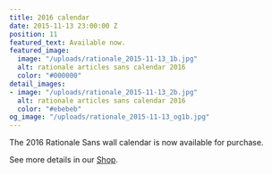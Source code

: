 ```yaml
---
title: 2016 calendar
date: 2015-11-13 23:00:00 Z
position: 11
featured_text: Available now.
featured_image:
  image: "/uploads/rationale_2015-11-13_1b.jpg"
  alt: rationale articles sans calendar 2016
  color: "#000000"
detail_images:
- image: "/uploads/rationale_2015-11-13_2b.jpg"
  alt: rationale articles sans calendar 2016
  color: "#ebebeb"
og_image: "/uploads/rationale_2015-11-13_og1b.jpg"
---
```


The 2016 Rationale Sans wall calendar is now available for purchase.

See more details in our [Shop](https://rationale-design.com/shop/).